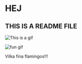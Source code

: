 # HEJ

## THIS IS A README FILE

![This is a gif](https://media1.giphy.com/media/qqlaATEafHFHq/giphy.gif?cid=ecf05e476fw3ool9lahtjonl0q1loa8651w0mi2pmybj2url&rid=giphy.gif&ct=g)


![fun gif](https://media0.giphy.com/media/LBgmyXjkls7gZ3ReTp/giphy.gif?cid=ecf05e47uh2mmuvy07y2s84tkir8nabanx36r24weayrquru&rid=giphy.gif&ct=g)

Vilka fina flamingos!!!